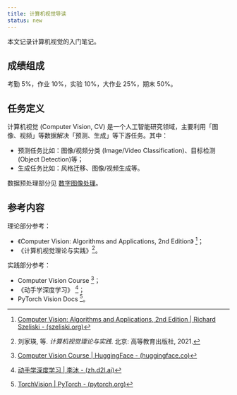 ```yaml
---
title: 计算机视觉导读
status: new
---
```


本文记录计算机视觉的入门笔记。

## 成绩组成

考勤 5%，作业 10%，实验 10%，大作业 25%，期末 50%。

## 任务定义

计算机视觉 (Computer Vision, CV) 是一个人工智能研究领域，主要利用「图像、视频」等数据解决「预测、生成」等下游任务。其中：

- 预测任务比如：图像/视频分类 (Image/Video Classification)、目标检测 (Object Detection)等；
- 生成任务比如：风格迁移、图像/视频生成等。

数据预处理部分见 [数字图像处理](../digital-image-processing/index.md)。

## 参考内容

理论部分参考：

- 《Computer Vision: Algorithms and Applications, 2nd Edition》 [^cv-2nd]；
- 《计算机视觉理论与实践》[^book]。

[^cv-2nd]: [Computer Vision: Algorithms and Applications, 2nd Edition | Richard Szeliski - (szeliski.org)](https://szeliski.org/Book/)
[^book]: 刘家瑛, 等. *计算机视觉理论与实践*. 北京: 高等教育出版社, 2021.

实践部分参考：

- Computer Vision Course [^cv-hf]；
- 《动手学深度学习》 [^d2l]；
- PyTorch Vision Docs [^pytorch]。

[^cv-hf]: [Computer Vision Course | HuggingFace - (huggingface.co)](https://huggingface.co/learn/computer-vision-course/unit0/welcome/welcome)
[^d2l]: [动手学深度学习 | 李沐 - (zh.d2l.ai)](https://zh.d2l.ai/index.html)
[^pytorch]: [TorchVision | PyTorch - (pytorch.org)](https://pytorch.org/vision/stable/)
